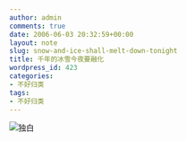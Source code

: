 ```yaml
---
author: admin
comments: true
date: 2006-06-03 20:32:59+00:00
layout: note
slug: snow-and-ice-shall-melt-down-tonight
title: 千年的冰雪今夜要融化
wordpress_id: 423
categories:
- 不好归类
tags:
- 不好归类
---
```


![独白](http://photo7.yupoo.com/20060604/20060604052527_486155457.jpg)



